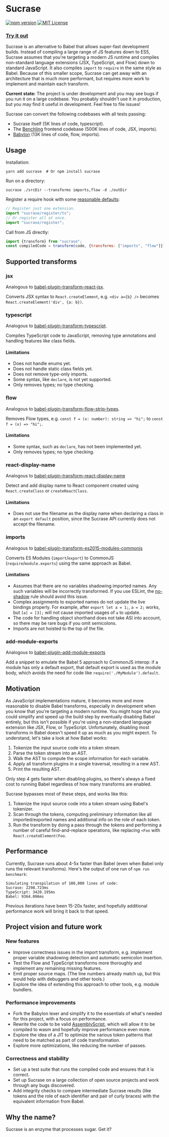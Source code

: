 # Sucrase

[![npm version](https://badge.fury.io/js/sucrase.svg)](https://www.npmjs.com/package/sucrase)
[![MIT License](https://img.shields.io/npm/l/express.svg?maxAge=2592000)](LICENSE)

### [Try it out](https://sucrase.io)

Sucrase is an alternative to Babel that allows super-fast development builds.
Instead of compiling a large range of JS features down to ES5, Sucrase assumes
that you're targeting a modern JS runtime and compiles non-standard language
extensions (JSX, TypeScript, and Flow) down to standard JavaScript. It also
compiles `import` to `require` in the same style as Babel. Because of this
smaller scope, Sucrase can get away with an architecture that is much more
performant, but requires more work to implement and maintain each transform.

**Current state:** The project is under development and you may see bugs if you
run it on a large codebase. You probably shouldn't use it in production, but you
may find it useful in development. Feel free to file issues!

Sucrase can convert the following codebases with all tests passing:
* Sucrase itself (5K lines of code, typescript).
* The [Benchling](https://benchling.com/) frontend codebase
  (500K lines of code, JSX, imports).
* [Babylon](https://github.com/babel/babel/tree/master/packages/babylon)
  (13K lines of code, flow, imports).

## Usage

Installation:

```
yarn add sucrase  # Or npm install sucrase
```

Run on a directory:

```
sucrase ./srcDir --transforms imports,flow -d ./outDir
```

Register a require hook with some [reasonable defaults](src/register.ts):

```js
// Register just one extension.
import "sucrase/register/ts";
// Or register all at once.
import "sucrase/register";
```

Call from JS directly:

```js
import {transform} from "sucrase";
const compiledCode = transform(code, {transforms: ["imports", "flow"]});
```

## Supported transforms

### jsx

Analogous to [babel-plugin-transform-react-jsx](https://babeljs.io/docs/plugins/transform-react-jsx/).

Converts JSX syntax to `React.createElement`, e.g. `<div a={b} />` becomes
`React.createElement('div', {a: b})`.

### typescript

Analogous to [babel-plugin-transform-typescript](https://github.com/babel/babel/tree/master/packages/babel-plugin-transform-typescript).

Compiles TypeScript code to JavaScript, removing type annotations and handling
features like class fields.

#### Limitations

* Does not handle enums yet.
* Does not handle static class fields yet.
* Does not remove type-only imports.
* Some syntax, like `declare`, is not yet supported.
* Only removes types; no type checking.

### flow

Analogous to [babel-plugin-transform-flow-strip-types](https://babeljs.io/docs/plugins/transform-flow-strip-types/).

Removes Flow types, e.g. `const f = (x: number): string => "hi";` to
`const f = (x) => "hi";`.

#### Limitations

* Some syntax, such as `declare`, has not been implemented yet.
* Only removes types; no type checking.

### react-display-name

Analogous to [babel-plugin-transform-react-display-name](https://babeljs.io/docs/plugins/transform-react-display-name/)

Detect and add display name to React component created using `React.createClass`
or `createReactClass`.

#### Limitations

* Does not use the filename as the display name when declaring a class in an
  `export default` position, since the Sucrase API currently does not accept the
  filename.

### imports

Analogous to [babel-plugin-transform-es2015-modules-commonjs](https://babeljs.io/docs/plugins/transform-es2015-modules-commonjs/)

Converts ES Modules (`import`/`export`) to CommonJS (`require`/`module.exports`)
using the same approach as Babel.

#### Limitations

* Assumes that there are no variables shadowing imported names. Any such
  variables will be incorrectly transformed. If you use ESLint, the
  [no-shadow](https://eslint.org/docs/rules/no-shadow) rule should avoid this
  issue.
* Complex assignments to exported names do not update the live bindings
  properly. For example, after `export let a = 1;`, `a = 2;` works, but
  `[a] = [3];` will not cause imported usages of `a` to update.
* The code for handling object shorthand does not take ASI into account, so
  there may be rare bugs if you omit semicolons.
* Imports are not hoisted to the top of the file.

### add-module-exports

Analogous to [babel-plugin-add-module-exports](https://github.com/59naga/babel-plugin-add-module-exports)

Add a snippet to emulate the Babel 5 approach to CommonJS interop: if a module
has only a default export, that default export is used as the module body, which
avoids the need for code like `require('./MyModule').default`.

## Motivation

As JavaScript implementations mature, it becomes more and more reasonable to
disable Babel transforms, especially in development when you know that you're
targeting a modern runtime. You might hope that you could simplify and speed up
the build step by eventually disabling Babel entirely, but this isn't possible
if you're using a non-standard language extension like JSX, Flow, or TypeScript.
Unfortunately, disabling most transforms in Babel doesn't speed it up as much as
you might expect. To understand, let's take a look at how Babel works:

1. Tokenize the input source code into a token stream.
2. Parse the token stream into an AST.
3. Walk the AST to compute the scope information for each variable.
4. Apply all transform plugins in a single traversal, resulting in a new AST.
5. Print the resulting AST.

Only step 4 gets faster when disabling plugins, so there's always a fixed cost
to running Babel regardless of how many transforms are enabled.

Sucrase bypasses most of these steps, and works like this:
1. Tokenize the input source code into a token stream using Babel's tokenizer.
2. Scan through the tokens, computing preliminary information like all
   imported/exported names and additional info on the role of each token.
3. Run the transform by doing a pass through the tokens and performing a number
   of careful find-and-replace operations, like replacing `<Foo` with
   `React.createElement(Foo`.

## Performance

Currently, Sucrase runs about 4-5x faster than Babel (even when Babel only runs
the relevant transforms). Here's the output of one run of `npm run benchmark`:

```
Simulating transpilation of 100,000 lines of code:
Sucrase: 2298.723ms
TypeScript: 3420.195ms
Babel: 9364.096ms
```

Previous iterations have been 15-20x faster, and hopefully additional
performance work will bring it back to that speed.

## Project vision and future work

### New features

* Improve correctness issues in the import transform, e.g. implement proper
  variable shadowing detection and automatic semicolon insertion.
* Test the Flow and TypeScript transforms more thoroughly and implement any
  remaining missing features.
* Emit proper source maps. (The line numbers already match up, but this would
  help with debuggers and other tools.)
* Explore the idea of extending this approach to other tools, e.g. module
  bundlers.

### Performance improvements

* Fork the Babylon lexer and simplify it to the essentials of what's needed
  for this project, with a focus on performance.
* Rewrite the code to be valid [AssemblyScript](https://github.com/AssemblyScript/assemblyscript),
  which will allow it to be compiled to wasm and hopefully improve performance
  even more.
* Explore the idea of a JIT to optimize the various token patterns that need to
  be matched as part of code transformation.
* Explore more optimizations, like reducing the number of passes.

### Correctness and stability

* Set up a test suite that runs the compiled code and ensures that it is
  correct.
* Set up Sucrase on a large collection of open source projects and work through
  any bugs discovered.
* Add integrity checks to compare intermediate Sucrase results (like tokens and
  the role of each identifier and pair of curly braces) with the equivalent
  information from Babel.

## Why the name?

Sucrase is an enzyme that processes sugar. Get it?
